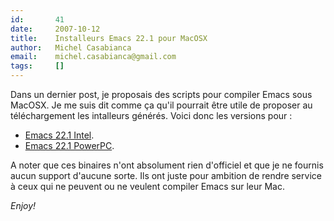 ```yaml
---
id:       41
date:     2007-10-12
title:    Installeurs Emacs 22.1 pour MacOSX
author:   Michel Casabianca
email:    michel.casabianca@gmail.com
tags:     []
---
```


Dans un dernier post, je proposais des scripts pour compiler Emacs sous MacOSX. Je me suis dit comme ça qu'il pourrait être utile de proposer au téléchargement les intalleurs générés. Voici donc les versions pour :

- [Emacs 22.1 Intel](http://cafebabe.free.fr/Emacs-22.1.1-intel.dmg).
- [Emacs 22.1 PowerPC](http://cafebabe.free.fr/Emacs-22.1.1-powerpc.dmg).


A noter que ces binaires n'ont absolument rien d'officiel et que je ne fournis aucun support d'aucune sorte. Ils ont juste pour ambition de rendre service à ceux qui ne peuvent ou ne veulent compiler Emacs sur leur Mac.

*Enjoy!*

